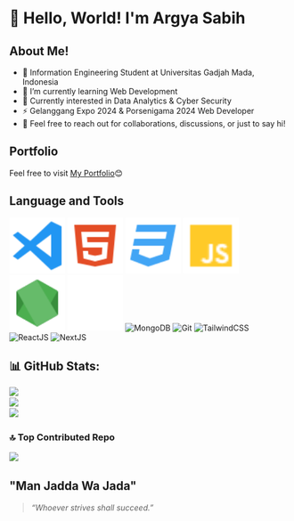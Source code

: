 # 👋 Hello, World! I'm Argya Sabih

## About Me!
- 🏫 Information Engineering Student at Universitas Gadjah Mada, Indonesia
- 🌱 I’m currently learning Web Development
- 👀 Currently interested in Data Analytics & Cyber Security
- ⚡ Gelanggang Expo 2024 & Porsenigama 2024 Web Developer
- 💬 Feel free to reach out for collaborations, discussions, or just to say hi!
  
## Portfolio
Feel free to visit <a href="https://argyasabih.github.io/Portfolio-Website/" target="_blank">My Portfolio</a>😊

## Language and Tools
<span><img src="https://raw.githubusercontent.com/PKief/vscode-material-icon-theme/23386ba86f169c4b2505e81ad5e527d9bd66d657/icons/vscode.svg" alt="vscode" width="100" height="100">
<img src="https://raw.githubusercontent.com/PKief/vscode-material-icon-theme/23386ba86f169c4b2505e81ad5e527d9bd66d657/icons/html.svg" alt="HTML" width="100" height="100">
<img src="https://raw.githubusercontent.com/PKief/vscode-material-icon-theme/23386ba86f169c4b2505e81ad5e527d9bd66d657/icons/css.svg" alt="CSS" width="100" height="100">
<img src="https://raw.githubusercontent.com/PKief/vscode-material-icon-theme/23386ba86f169c4b2505e81ad5e527d9bd66d657/icons/javascript.svg" alt="Javascript" width="100" height="100">
<img src="https://raw.githubusercontent.com/PKief/vscode-material-icon-theme/23386ba86f169c4b2505e81ad5e527d9bd66d657/icons/nodejs_alt.svg" alt="NodeJS" width="100" height="100">
<img src="https://raw.githubusercontent.com/bestofjs/bestofjs/master/apps/bestofjs-nextjs/public/logos/express.dark.svg" alt="ExpressJS" width="100" height="100">
<img src="https://user-images.githubusercontent.com/25181517/182884177-d48a8579-2cd0-447a-b9a6-ffc7cb02560e.png" alt="MongoDB" width="100" height="100">
<img src="https://user-images.githubusercontent.com/25181517/192108372-f71d70ac-7ae6-4c0d-8395-51d8870c2ef0.png" alt="Git" width="100" height="100">
<img src="https://user-images.githubusercontent.com/25181517/202896760-337261ed-ee92-4979-84c4-d4b829c7355d.png" alt="TailwindCSS" width="100" height="100">
<img src="https://user-images.githubusercontent.com/25181517/183897015-94a058a6-b86e-4e42-a37f-bf92061753e5.png" alt="ReactJS" width="100" height="100">
<img src="https://github.com/marwin1991/profile-technology-icons/assets/136815194/5f8c622c-c217-4649-b0a9-7e0ee24bd704" alt="NextJS" width="100" height="100"></span>

## 📊 GitHub Stats:
![](https://github-readme-stats.vercel.app/api?username=ArgyaSabih&theme=dark&hide_border=false&include_all_commits=false&count_private=false)<br/>
![](https://github-readme-streak-stats.herokuapp.com/?user=ArgyaSabih&theme=dark&hide_border=false)<br/>
![](https://github-readme-stats.vercel.app/api/top-langs/?username=ArgyaSabih&theme=dark&hide_border=false&include_all_commits=false&count_private=false&layout=compact)

### 🔝 Top Contributed Repo
![](https://github-contributor-stats.vercel.app/api?username=ArgyaSabih&limit=5&theme=dark&combine_all_yearly_contributions=true)

## "Man Jadda Wa Jada"
>  _“Whoever strives shall succeed.”_


<!-- Proudly created with GPRM ( https://gprm.itsvg.in ) -->

<!---
ArgyaSabih/ArgyaSabih is a ✨ special ✨ repository because its `README.md` (this file) appears on your GitHub profile.
You can click the Preview link to take a look at your changes.
--->
